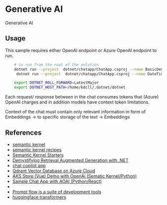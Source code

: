 # Generative AI

Generative AI

## Usage

This sample requires either OpenAI endpoint or Azure OpenAI endpoint to run.


```bash
    # to run from the root of the solution
    dotnet run --project  dotnet/chatapp/ChatApp.csproj --name BasicDemo
     dotnet run --project  dotnet/chatapp/ChatApp.csproj --name DateTimeDemo
```

```bash
    export DOTNET_ROLL_FORWARD=LatestMajor
    export DOTNET_HOST_PATH=/home/kdcll/.dotnet/dotnet
```

Each request/ response between in the chat consumes tokens that (Azure) OpenAI charges and in addition models have context token limitations.

Context of the chat must contain only relevant information in form of Embeddings -> to specific storage of the text -> Embeddings


## References

- [semantic kernel](https://github.com/microsoft/semantic-kernel)
- [semantic kernel recipes](https://github.com/johnmaeda/SK-Recipes)
- [Semantic Kernel Starters](https://github.com/microsoft/semantic-kernel-starters)
- [Demystifying Retrieval Augmented Generation with .NET](https://devblogs.microsoft.com/dotnet/demystifying-retrieval-augmented-generation-with-dotnet/)
- [chat copilot app](https://github.com/microsoft/chat-copilot)
- [Qdrant Vector Database on Azure Cloud](https://github.com/Azure-Samples/qdrant-azure)
- [AKS Store (Vue) Demo with OpenAi (Sematic Kernel/Python)](https://github.com/Azure-Samples/aks-store-demo)
- [Sample Chat App with AOAI (Python/React)](https://github.com/microsoft/sample-app-aoai-chatGPT)
- 
- [Prompt flow is a suite of development tools](https://github.com/microsoft/promptflow)
- [huggingface transformers](https://github.com/huggingface/transformers)